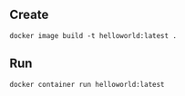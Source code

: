
## Create
```
docker image build -t helloworld:latest .
```

## Run
```
docker container run helloworld:latest
```

